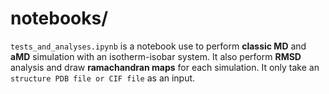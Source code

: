 #  notebooks/

`tests_and_analyses.ipynb` is a notebook use to perform **classic MD** and **aMD** simulation with an isotherm-isobar system.
It also perform **RMSD** analysis and draw **ramachandran maps** for each simulation.
It only take an `structure PDB file or CIF file` as an input.
